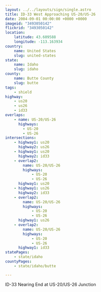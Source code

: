 ```yaml
---
layout: ../../layouts/sign/single.astro
title: ID-33 West Approaching US-20/US-26
date: 2004-09-01 00:00:00 +0000 +0000
imageid: "3493050142"
flickrid: "3493050142"
location:
    latitude: 43.609588
    longitude: -113.163934
country:
    name: United States
    slug: united-states
state:
    name: Idaho
    slug: idaho
county:
    name: Butte County
    slug: butte
tags:
    - shield
highway:
    - us20
    - us26
    - id33
overlaps:
    - name: US-20/US-26
      highways:
        - US-20
        - US-26
intersections:
    - highway1: us20
      highway2: us26
    - highway1: us20
      highway2: id33
    - overlap2:
        name: US-20/US-26
        highways:
            - US-20
            - US-26
      highway1: us20
    - highway1: us26
      highway2: id33
    - overlap2:
        name: US-20/US-26
        highways:
            - US-20
            - US-26
      highway1: us26
    - overlap2:
        name: US-20/US-26
        highways:
            - US-20
            - US-26
      highway1: id33
statePages:
    - state/idaho
countyPages:
    - state/idaho/butte

---
```

ID-33 Nearing End at US-20/US-26 Junction